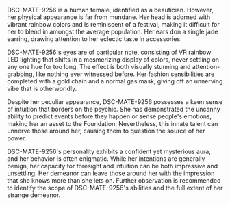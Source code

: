 DSC-MATE-9256 is a human female, identified as a beautician. However, her physical appearance is far from mundane. Her head is adorned with vibrant rainbow colors and is reminiscent of a festival, making it difficult for her to blend in amongst the average population. Her ears don a single jade earring, drawing attention to her eclectic taste in accessories. 

DSC-MATE-9256's eyes are of particular note, consisting of VR rainbow LED lighting that shifts in a mesmerizing display of colors, never settling on any one hue for too long. The effect is both visually stunning and attention-grabbing, like nothing ever witnessed before. Her fashion sensibilities are completed with a gold chain and a normal gas mask, giving off an unnerving vibe that is otherworldly. 

Despite her peculiar appearance, DSC-MATE-9256 possesses a keen sense of intuition that borders on the psychic. She has demonstrated the uncanny ability to predict events before they happen or sense people's emotions, making her an asset to the Foundation. Nevertheless, this innate talent can unnerve those around her, causing them to question the source of her power. 

DSC-MATE-9256's personality exhibits a confident yet mysterious aura, and her behavior is often enigmatic. While her intentions are generally benign, her capacity for foresight and intuition can be both impressive and unsettling. Her demeanor can leave those around her with the impression that she knows more than she lets on. Further observation is recommended to identify the scope of DSC-MATE-9256's abilities and the full extent of her strange demeanor.